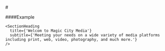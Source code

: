 #<SectionHeading />

####Example
```
<SectionHeading
  title={'Welcom to Magic City Media'}
  subtitle={'Meeting your needs on a wide variety of media platforms including print, web, video, photography, and much more.'}
/>
```
